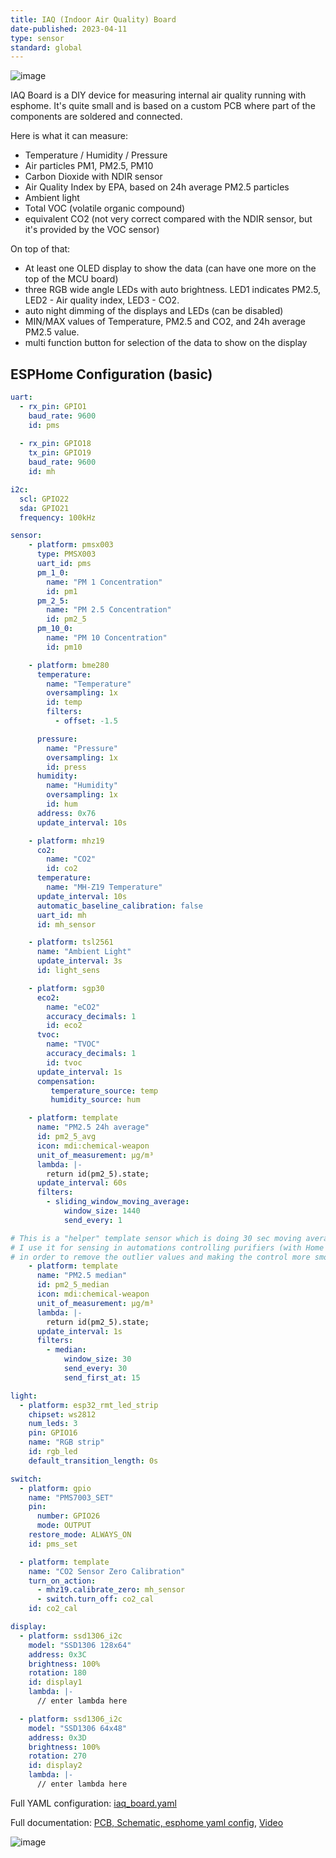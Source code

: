 ```yaml
---
title: IAQ (Indoor Air Quality) Board
date-published: 2023-04-11
type: sensor
standard: global
---
```


![image](/iaq_board2.jpg)

IAQ Board is a DIY device for measuring internal air quality running
with esphome. It's quite small and is based on a custom PCB where part
of the components are soldered and connected.

Here is what it can measure:

- Temperature / Humidity / Pressure
- Air particles PM1, PM2.5, PM10
- Carbon Dioxide with NDIR sensor
- Air Quality Index by EPA, based on 24h average PM2.5 particles
- Ambient light
- Total VOC (volatile organic compound)
- equivalent CO2 (not very correct compared with the NDIR sensor, but it\'s provided by the VOC sensor)

On top of that:

- At least one OLED display to show the data (can have one more on the top of the MCU board)
- three RGB wide angle LEDs with auto brightness. LED1 indicates PM2.5, LED2 - Air quality index, LED3 - CO2.
- auto night dimming of the displays and LEDs (can be disabled)
- MIN/MAX values of Temperature, PM2.5 and CO2, and 24h average PM2.5 value.
- multi function button for selection of the data to show on the display

## ESPHome Configuration (basic)

```yaml
uart:
  - rx_pin: GPIO1
    baud_rate: 9600
    id: pms
  
  - rx_pin: GPIO18
    tx_pin: GPIO19
    baud_rate: 9600
    id: mh

i2c:
  scl: GPIO22
  sda: GPIO21
  frequency: 100kHz

sensor:
    - platform: pmsx003
      type: PMSX003
      uart_id: pms
      pm_1_0:
        name: "PM 1 Concentration"
        id: pm1
      pm_2_5:
        name: "PM 2.5 Concentration"
        id: pm2_5
      pm_10_0:
        name: "PM 10 Concentration"
        id: pm10

    - platform: bme280
      temperature:
        name: "Temperature"
        oversampling: 1x
        id: temp
        filters:
          - offset: -1.5

      pressure:
        name: "Pressure"
        oversampling: 1x
        id: press
      humidity:
        name: "Humidity"
        oversampling: 1x
        id: hum
      address: 0x76
      update_interval: 10s

    - platform: mhz19
      co2:
        name: "CO2"
        id: co2
      temperature:
        name: "MH-Z19 Temperature"
      update_interval: 10s
      automatic_baseline_calibration: false
      uart_id: mh
      id: mh_sensor

    - platform: tsl2561
      name: "Ambient Light"
      update_interval: 3s
      id: light_sens

    - platform: sgp30
      eco2:
        name: "eCO2"
        accuracy_decimals: 1
        id: eco2
      tvoc:
        name: "TVOC"
        accuracy_decimals: 1
        id: tvoc
      update_interval: 1s
      compensation:
         temperature_source: temp
         humidity_source: hum

    - platform: template
      name: "PM2.5 24h average"
      id: pm2_5_avg
      icon: mdi:chemical-weapon
      unit_of_measurement: µg/m³
      lambda: |-
        return id(pm2_5).state;
      update_interval: 60s
      filters:
        - sliding_window_moving_average:
            window_size: 1440
            send_every: 1

# This is a "helper" template sensor which is doing 30 sec moving average of PM2.5
# I use it for sensing in automations controlling purifiers (with Home Assistant),
# in order to remove the outlier values and making the control more smooth
    - platform: template
      name: "PM2.5 median"
      id: pm2_5_median
      icon: mdi:chemical-weapon
      unit_of_measurement: µg/m³
      lambda: |-
        return id(pm2_5).state;
      update_interval: 1s
      filters:
        - median:
            window_size: 30
            send_every: 30
            send_first_at: 15

light:
  - platform: esp32_rmt_led_strip
    chipset: ws2812
    num_leds: 3
    pin: GPIO16
    name: "RGB strip"
    id: rgb_led
    default_transition_length: 0s

switch:
  - platform: gpio
    name: "PMS7003_SET"
    pin:
      number: GPIO26
      mode: OUTPUT
    restore_mode: ALWAYS_ON
    id: pms_set

  - platform: template
    name: "CO2 Sensor Zero Calibration"
    turn_on_action:
      - mhz19.calibrate_zero: mh_sensor
      - switch.turn_off: co2_cal
    id: co2_cal

display:
  - platform: ssd1306_i2c
    model: "SSD1306 128x64"
    address: 0x3C
    brightness: 100%
    rotation: 180
    id: display1
    lambda: |-
      // enter lambda here

  - platform: ssd1306_i2c
    model: "SSD1306 64x48"
    address: 0x3D
    brightness: 100%
    rotation: 270
    id: display2
    lambda: |-
      // enter lambda here
```

Full YAML configuration: [iaq_board.yaml](https://github.com/nkitanov/iaq_board/blob/master/firmware/iaq_board.yaml)

Full documentation: [PCB, Schematic, esphome yaml config](https://github.com/nkitanov/iaq_board), [Video](https://www.youtube.com/embed/X75OGs2TTT8)

![image](/iaq_board1.jpg)
